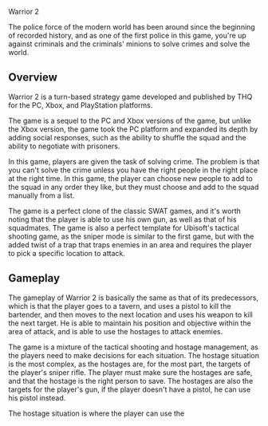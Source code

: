 Warrior 2

The police force of the modern world has been around since the beginning of recorded history, and as one of the first police in this game, you're up against criminals and the criminals' minions to solve crimes and solve the world.

## Overview

Warrior 2 is a turn-based strategy game developed and published by THQ for the PC, Xbox, and PlayStation platforms.

The game is a sequel to the PC and Xbox versions of the game, but unlike the Xbox version, the game took the PC platform and expanded its depth by adding social responses, such as the ability to shuffle the squad and the ability to negotiate with prisoners.

In this game, players are given the task of solving crime. The problem is that you can't solve the crime unless you have the right people in the right place at the right time. In this game, the player can choose new people to add to the squad in any order they like, but they must choose and add to the squad manually from a list.

The game is a perfect clone of the classic SWAT games, and it's worth noting that the player is able to use his own gun, as well as that of his squadmates. The game is also a perfect template for Ubisoft's tactical shooting game, as the sniper mode is similar to the first game, but with the added twist of a trap that traps enemies in an area and requires the player to pick a specific location to attack.

## Gameplay

The gameplay of Warrior 2 is basically the same as that of its predecessors, which is that the player goes to a tavern, and uses a pistol to kill the bartender, and then moves to the next location and uses his weapon to kill the next target. He is able to maintain his position and objective within the area of attack, and is able to use the hostages to attack enemies.

The game is a mixture of the tactical shooting and hostage management, as the players need to make decisions for each situation. The hostage situation is the most complex, as the hostages are, for the most part, the targets of the player's sniper rifle. The player must make sure the hostages are safe, and that the hostage is the right person to save. The hostages are also the targets for the player's gun, if the player doesn't have a pistol, he can use his pistol instead.

The hostage situation is where the player can use the